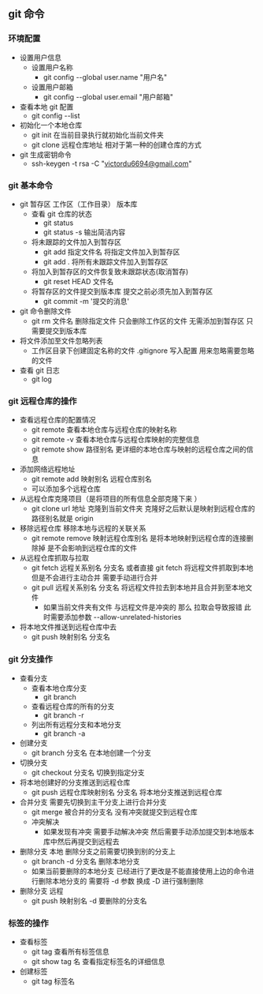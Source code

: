 ## git 命令

### 环境配置

- 设置用户信息
  - 设置用户名称
    - git config --global user.name "用户名"
  - 设置用户邮箱
    - git config --global user.email "用户邮箱"
- 查看本地 git 配置
  - git config --list
- 初始化一个本地仓库
  - git init 在当前目录执行就初始化当前文件夹
  - git clone 远程仓库地址 相对于第一种的创建仓库的方式
- git 生成密钥命令
  - ssh-keygen -t rsa -C "victordu6694@gmail.com"

### git 基本命令

- git 暂存区 工作区（工作目录） 版本库
  - 查看 git 仓库的状态
    - git status
    - git status -s 输出简洁内容
  - 将未跟踪的文件加入到暂存区
    - git add 指定文件名 将指定文件加入到暂存区
    - git add . 将所有未跟踪文件加入到暂存区
  - 将加入到暂存区的文件恢复致未跟踪状态(取消暂存)
    - git reset HEAD 文件名
  - 将暂存区的文件提交到版本库 提交之前必须先加入到暂存区
    - git commit -m '提交的消息'
- git 命令删除文件
  - git rm 文件名 删除指定文件 只会删除工作区的文件 无需添加到暂存区 只需要提交到版本库
- 将文件添加至文件忽略列表
  - 工作区目录下创建固定名称的文件 .gitignore 写入配置 用来忽略需要忽略的文件
- 查看 git 日志
  - git log

### git 远程仓库的操作

- 查看远程仓库的配置情况
  - git remote 查看本地仓库与远程仓库的映射名称
  - git remote -v 查看本地仓库与远程仓库映射的完整信息
  - git remote show 路径别名 更详细的本地仓库与映射的远程仓库之间的信息
- 添加网络远程地址
  - git remote add 映射别名 远程仓库别名
  - 可以添加多个远程仓库
- 从远程仓库克隆项目（是将项目的所有信息全部克隆下来 ）
  - git clone url 地址 克隆到当前文件夹 克隆好之后默认是映射到远程仓库的 路径别名就是 origin
- 移除远程仓库 移除本地与远程的关联关系
  - git remote remove 映射远程仓库别名 是将本地映射到远程仓库的连接删除掉 是不会影响到远程仓库的文件
- 从远程仓库抓取与拉取
  - git fetch 远程关系别名 分支名 或者直接 git fetch 将远程文件抓取到本地 但是不会进行主动合并 需要手动进行合并
  - git pull 远程关系别名 分支名 将远程文件拉去到本地并且合并到至本地文件
    - 如果当前文件夹有文件 与远程文件是冲突的 那么 拉取会导致报错 此时需要添加参数 --allow-unrelated-histories
- 将本地文件推送到远程仓库中去
  - git push 映射别名 分支名

### git 分支操作

- 查看分支
  - 查看本地仓库分支
    - git branch
  - 查看远程仓库的所有的分支
    - git branch -r
  - 列出所有远程分支和本地分支
    - git branch -a
- 创建分支
  - git branch 分支名 在本地创建一个分支
- 切换分支
  - git checkout 分支名 切换到指定分支
- 将本地创建好的分支推送到远程仓库
  - git push 远程仓库映射别名 分支名 将本地分支推送到远程仓库
- 合并分支 需要先切换到主干分支上进行合并分支
  - git merge 被合并的分支名 没有冲突就提交到远程仓库
  - 冲突解决
    - 如果发现有冲突 需要手动解决冲突 然后需要手动添加提交到本地版本库中然后再提交到远程去
- 删除分支 本地 删除分支之前需要切换到别的分支上
  - git branch -d 分支名 删除本地分支
  - 如果当前要删除的本地分支 已经进行了更改是不能直接使用上边的命令进行删除本地分支的 需要将 -d 参数 换成 -D 进行强制删除
- 删除分支 远程
  - git push 映射别名 -d 要删除的分支名

### 标签的操作

- 查看标签
  - git tag 查看所有标签信息
  - git show tag 名 查看指定标签名的详细信息
- 创建标签
  - git tag 标签名
